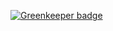 

[![Greenkeeper badge](https://badges.greenkeeper.io/abdulhannanali/the-eventsource-demo.svg)](https://greenkeeper.io/)